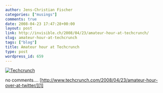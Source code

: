 ```yaml
---
author: Jens-Christian Fischer
categories: ["musings"]
comments: true
date: 2008-04-23 17:47:28+00:00
layout: post
link: http://invisible.ch/2008/04/23/amateur-hour-at-techcrunch/
slug: amateur-hour-at-techcrunch
tags: ["blog"]
title: Amateur hour at Techcrunch
type: post
wordpress_id: 659
---
```


[![Techcrunch](/wp-content/techcrunch-tm.jpg)](/wp-content/techcrunch.png)

no comments....
[http://www.techcrunch.com/2008/04/23/amateur-hour-over-at-twitter/][1]

[1]: http://www.techcrunch.com/2008/04/23/amateur-hour-over-at-twitter/
